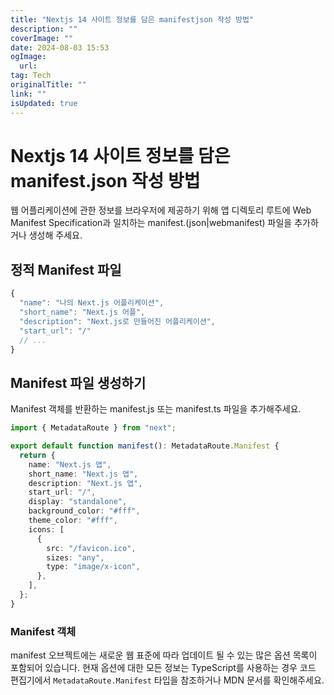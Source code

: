 ```yaml
---
title: "Nextjs 14 사이트 정보를 담은 manifestjson 작성 방법"
description: ""
coverImage: ""
date: 2024-08-03 15:53
ogImage: 
  url: 
tag: Tech
originalTitle: ""
link: ""
isUpdated: true
---
```






# Nextjs 14 사이트 정보를 담은 manifest.json 작성 방법

웹 어플리케이션에 관한 정보를 브라우저에 제공하기 위해 앱 디렉토리 루트에 Web Manifest Specification과 일치하는 manifest.(json|webmanifest) 파일을 추가하거나 생성해 주세요.

## 정적 Manifest 파일

```js
{
  "name": "나의 Next.js 어플리케이션",
  "short_name": "Next.js 어플",
  "description": "Next.js로 만들어진 어플리케이션",
  "start_url": "/"
  // ...
}
```

<div class="content-ad"></div>

## Manifest 파일 생성하기

Manifest 객체를 반환하는 manifest.js 또는 manifest.ts 파일을 추가해주세요.

```typescript
import { MetadataRoute } from "next";

export default function manifest(): MetadataRoute.Manifest {
  return {
    name: "Next.js 앱",
    short_name: "Next.js 앱",
    description: "Next.js 앱",
    start_url: "/",
    display: "standalone",
    background_color: "#fff",
    theme_color: "#fff",
    icons: [
      {
        src: "/favicon.ico",
        sizes: "any",
        type: "image/x-icon",
      },
    ],
  };
}
```

### Manifest 객체

<div class="content-ad"></div>

manifest 오브젝트에는 새로운 웹 표준에 따라 업데이트 될 수 있는 많은 옵션 목록이 포함되어 있습니다. 현재 옵션에 대한 모든 정보는 TypeScript를 사용하는 경우 코드 편집기에서 `MetadataRoute.Manifest` 타입을 참조하거나 MDN 문서를 확인해주세요.

<div class="content-ad"></div>
